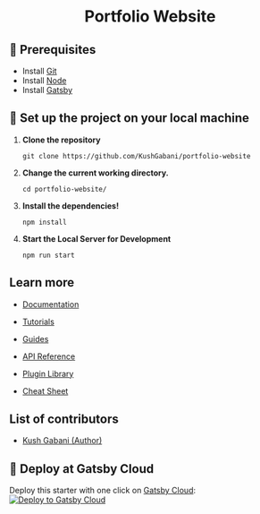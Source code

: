 <h1 align="center">
  Portfolio Website
</h1>

## 📢 Prerequisites
- Install [Git](https://git-scm.com/downloads)
- Install [Node](https://node.js/download)
- Install [Gatsby](https://www.gatsbyjs.com/docs/quick-start/)

## 🚀 Set up the project on your local machine

1. **Clone the repository**

    ```shell
    git clone https://github.com/KushGabani/portfolio-website
    ```

2. **Change the current working directory.**

    ```shell
    cd portfolio-website/
    ```

3. **Install the dependencies!**
    ```shell
    npm install
    ```
4. **Start the Local Server for Development**
    ```shell
    npm run start
    ```

## Learn more
- [Documentation](https://www.gatsbyjs.com/docs/?utm_source=starter&utm_medium=readme&utm_campaign=minimal-starter)

- [Tutorials](https://www.gatsbyjs.com/tutorial/?utm_source=starter&utm_medium=readme&utm_campaign=minimal-starter)

- [Guides](https://www.gatsbyjs.com/tutorial/?utm_source=starter&utm_medium=readme&utm_campaign=minimal-starter)

- [API Reference](https://www.gatsbyjs.com/docs/api-reference/?utm_source=starter&utm_medium=readme&utm_campaign=minimal-starter)

- [Plugin Library](https://www.gatsbyjs.com/plugins?utm_source=starter&utm_medium=readme&utm_campaign=minimal-starter)

- [Cheat Sheet](https://www.gatsbyjs.com/docs/cheat-sheet/?utm_source=starter&utm_medium=readme&utm_campaign=minimal-starter)


## List of contributors
- [Kush Gabani (Author)](https://github.com/KushGabani/)

## 🚀 Deploy at Gatsby Cloud

Deploy this starter with one click on [Gatsby Cloud](https://www.gatsbyjs.com/cloud/):
[<img src="https://www.gatsbyjs.com/deploynow.svg" alt="Deploy to Gatsby Cloud">](https://www.gatsbyjs.com/dashboard/deploynow?url=https://github.com/gatsbyjs/gatsby-starter-minimal)
